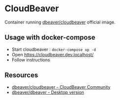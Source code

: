 # CloudBeaver

Container running [dbeaver/cloudbeaver](https://hub.docker.com/r/dbeaver/cloudbeaver) official image.

## Usage with docker-compose

* Start cloudbeaver : `docker-compose up -d`
* Open https://cloudbeaver.dev.localhost/
* Follow instructions

## Resources

* [dbeaver/cloudbeaver - CloudBeaver Community](https://github.com/dbeaver/cloudbeaver#cloudbeaver-community)
* [dbeaver/dbeaver - Desktop version](https://github.com/dbeaver/dbeaver#dbeaver)

